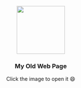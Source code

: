 <p align="center">
  <a href="https://botpanzer.github.io/Web/">
    <img src="https://github.com/BOTPanzer/Web/blob/main/Data/Images/artyom.png" width="130">
  </a>
</p>

<h3 align="center">My Old Web Page</h3>

<p align="center">
  Click the image to open it 😄
</p>
